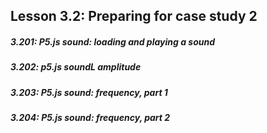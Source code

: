 ## Lesson 3.2: Preparing for case study 2

<h5>3.201: P5.js sound: loading and playing a sound</h5>

<h5>3.202: p5.js soundL amplitude</h5>

<h5>3.203: P5.js sound: frequency, part 1</h5>

<h5>3.204: P5.js sound: frequency, part 2</h5>
